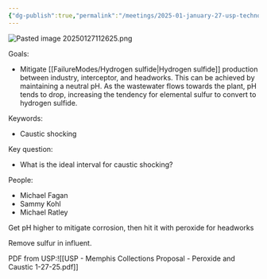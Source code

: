 ```yaml
---
{"dg-publish":true,"permalink":"/meetings/2025-01-january-27-usp-technologies-collection-trials/","noteIcon":"","created":"2025-05-20T10:31:33.879-05:00"}
---
```


![Pasted image 20250127112625.png](/img/user/Pasted%20image%2020250127112625.png)

Goals:
- Mitigate [[FailureModes/Hydrogen sulfide\|Hydrogen sulfide]] production between industry, interceptor, and headworks. This can be achieved by maintaining a neutral pH. As the wastewater flows towards the plant, pH tends to drop, increasing the tendency for elemental sulfur to convert to hydrogen sulfide.   


Keywords:
- Caustic shocking



Key question:
- What is the ideal interval for caustic shocking?

People:
- Michael Fagan
- Sammy Kohl
- Michael Ratley

Get pH higher to mitigate corrosion, then hit it with peroxide for headworks

Remove sulfur in influent.


PDF from USP:![[USP - Memphis Collections Proposal - Peroxide and Caustic 1-27-25.pdf]]
